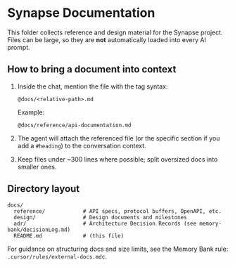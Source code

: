 # Synapse Documentation

This folder collects reference and design material for the Synapse project. Files can be large, so they are **not** automatically loaded into every AI prompt.

## How to bring a document into context

1. Inside the chat, mention the file with the tag syntax:

   `@docs/<relative-path>.md`

   Example:

   `@docs/reference/api-documentation.md`

2. The agent will attach the referenced file (or the specific section if you add a `#heading`) to the conversation context.

3. Keep files under ~300 lines where possible; split oversized docs into smaller ones.

## Directory layout

```
docs/
  reference/            # API specs, protocol buffers, OpenAPI, etc.
  design/               # Design documents and milestones
  adr/                  # Architecture Decision Records (see memory-bank/decisionLog.md)
  README.md             # (this file)
```

For guidance on structuring docs and size limits, see the Memory Bank rule: `.cursor/rules/external-docs.mdc`. 